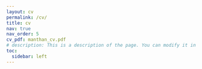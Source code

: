```yaml
---
layout: cv
permalink: /cv/
title: cv
nav: true
nav_order: 5
cv_pdf: manthan_cv.pdf
# description: This is a description of the page. You can modify it in '_pages/cv.md'. You can also change or remove the top pdf download button.
toc:
  sidebar: left
---
```

